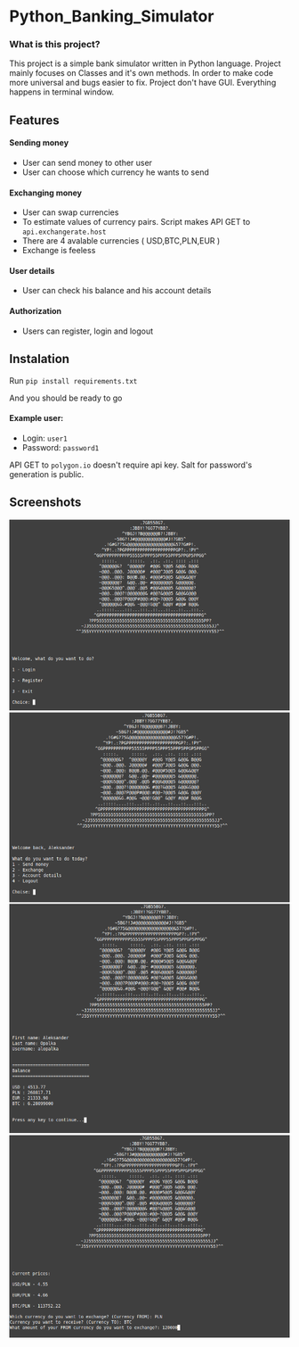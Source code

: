 # Python_Banking_Simulator

### What is this project?

This project is a simple bank simulator written in Python language. Project mainly focuses on Classes and it's own methods. In order to make code more universal and bugs easier to fix.
Project don't have GUI. Everything happens in terminal window.

## Features

#### Sending money

- User can send money to other user
- User can choose which currency he wants to send

#### Exchanging money

- User can swap currencies
- To estimate values of currency pairs. Script makes API GET to ```api.exchangerate.host```
- There are 4 avalable currencies ( USD,BTC,PLN,EUR )
- Exchange is feeless

#### User details

- User can check his balance and his account details

#### Authorization

- Users can register, login and logout 

## Instalation

Run ```pip install requirements.txt```

And you should be ready to go

#### Example user:

- Login: ```user1```
- Password: ```password1```

API GET to ```polygon.io``` doesn't require api key. Salt for password's generation is public.

## Screenshots

![scr1!](screenshots/scr1.png)
![scr2!](screenshots/scr2.png)
![scr3!](screenshots/scr3.png)
![scr4!](screenshots/scr4.png)

